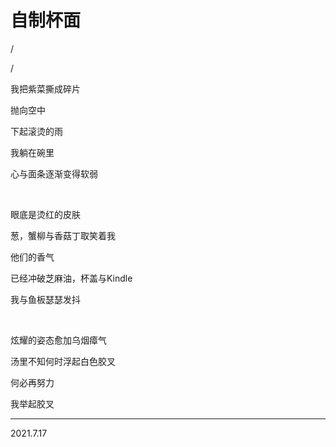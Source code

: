 # 自制杯面

/

/


我把紫菜撕成碎片

抛向空中

下起滚烫的雨

我躺在碗里

心与面条逐渐变得软弱

<br>

眼底是烫红的皮肤

葱，蟹柳与香菇丁取笑着我

他们的香气

已经冲破芝麻油，杯盖与Kindle

我与鱼板瑟瑟发抖

<br>

炫耀的姿态愈加乌烟瘴气

汤里不知何时浮起白色胶叉

何必再努力

我举起胶叉

---

2021.7.17